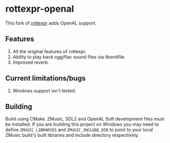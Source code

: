 # rottexpr-openal

This fork of [rottexpr](https://github.com/LTCHIPS/rottexpr) adds OpenAL support.

## Features

1. All the original features of rottexpr.
2. Ability to play back ogg/flac sound files via libsndfile.
3. Improved reverb.

## Current limitations/bugs

1. Windows support isn't tested.

## Building

Build using CMake. ZMusic, SDL2 and OpenAL Soft development files must be installed. If you are building this project on Windows you may need to define `ZMUSIC_LIBRARIES` and `ZMUSIC_INCLUDE_DIR` to point to your local ZMusic build's built libraries and include directory respectively.
